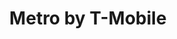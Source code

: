 ---
title: "Metro by T-Mobile"
url: /atlanta/metro-by-t-mobile-peachtree-street-southwest/
shop: Handy
---